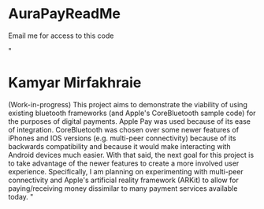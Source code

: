 # AuraPayReadMe
Email me for access to this code

"
# Kamyar Mirfakhraie
(Work-in-progress)
This project aims to demonstrate the viability of using existing bluetooth frameworks (and Apple's CoreBluetooth sample code) for the purposes of digital payments. Apple Pay was used because of its ease of integration. CoreBluetooth was chosen over some newer features of iPhones and IOS versions (e.g. multi-peer connectivity) because of its backwards compatibility and because it would make interacting with Android devices much easier. With that said, the next goal for this project is to take advantage of the newer features to create a more involved user experience. Specifically, I am planning on experimenting with multi-peer connectivity and Apple's artificial reality framework (ARKit) to allow for paying/receiving money dissimilar to many payment services available today.
"
